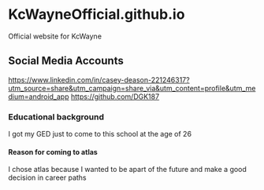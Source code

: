 # KcWayneOfficial.github.io
Official website for KcWayne
## Social Media Accounts
https://www.linkedin.com/in/casey-deason-221246317?utm_source=share&utm_campaign=share_via&utm_content=profile&utm_medium=android_app
https://github.com/DGK187
### Educational background
I got my GED just to come to this school at the age of 26
#### Reason for coming to atlas
I chose atlas because I wanted to be apart of the future and make a good decision in career paths
